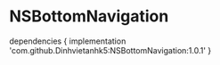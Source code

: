 # NSBottomNavigation
dependencies {
	        implementation 'com.github.Dinhvietanhk5:NSBottomNavigation:1.0.1'
	}
